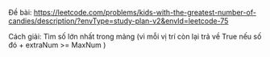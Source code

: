 Đề bài:
https://leetcode.com/problems/kids-with-the-greatest-number-of-candies/description/?envType=study-plan-v2&envId=leetcode-75


Cách giải:
Tìm số lớn nhất trong mảng (vì mỗi vị trí còn lại trả về True nếu số đó + extraNum >= MaxNum )